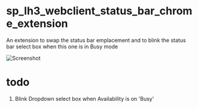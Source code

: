 # sp_lh3_webclient_status_bar_chrome_extension
An extension to swap the status bar emplacement and to blink the status bar select box when this one is in Busy mode


![Screenshot](pictures/image.png)

# todo
1. Blink Dropdown select box when Availability is on 'Busy'
